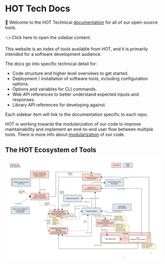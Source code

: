 # HOT Tech Docs

📖 Welcome to the HOT Technical [documentation](https://docs.hotosm.org)
for all of our open-source tools.

<!-- markdownlint-disable -->
<label class="md-header__button md-icon" for="__drawer">
👈 Click here to open the sidebar content.
</label>
<!-- markdownlint-enable -->

This website is an index of tools available from HOT,
and it is primarily intended for a software development audience.

The docs go into specific technical detail for:

- Code structure and higher level overviews to get started.
- Deployment / installation of software tools, including configuration options.
- Options and variables for CLI commands.
- Web API references to better understand expected inputs and responses.
- Library API references for developing against.

Each sidebar item will link to the documentation specific to each repo.

HOT is working towards the modularization of our code to improve
maintainability and implement an end-to-end user flow between multiple
tools. There is more info about [modularization](modules.md) of our code.

## The HOT Ecosystem of Tools

![Basic E2E Diagram](techdoc/overview/HOTInformationFlow.png)
